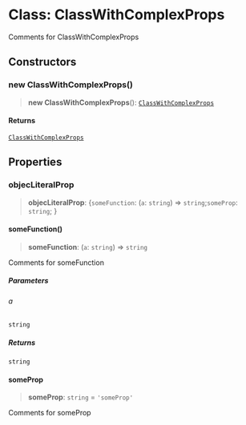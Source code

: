 # Class: ClassWithComplexProps

Comments for ClassWithComplexProps

## Constructors

### new ClassWithComplexProps()

> **new ClassWithComplexProps**(): [`ClassWithComplexProps`](ClassWithComplexProps.md)

#### Returns

[`ClassWithComplexProps`](ClassWithComplexProps.md)

## Properties

### objecLiteralProp

> **objecLiteralProp**: \{`someFunction`: (`a`: `string`) => `string`;`someProp`: `string`; \}

#### someFunction()

> **someFunction**: (`a`: `string`) => `string`

Comments for someFunction

##### Parameters

###### a

`string`

##### Returns

`string`

#### someProp

> **someProp**: `string` = `'someProp'`

Comments for someProp
